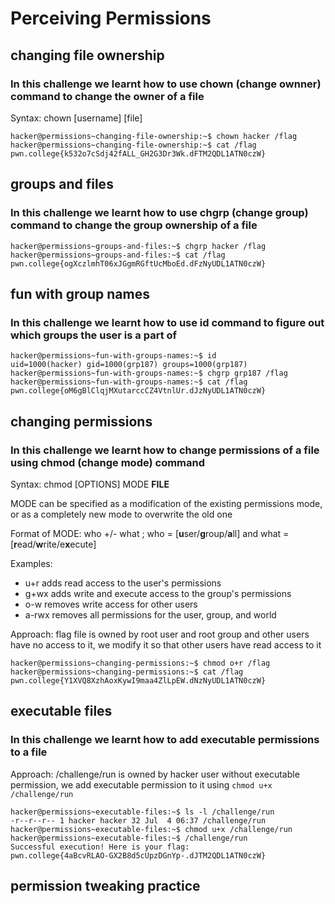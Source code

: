 # Perceiving Permissions

## changing file ownership

### In this challenge we learnt how to use chown (**ch**ange **own**ner) command to change the owner of a file

Syntax: chown \[username] \[file]

```
hacker@permissions~changing-file-ownership:~$ chown hacker /flag
hacker@permissions~changing-file-ownership:~$ cat /flag
pwn.college{k532o7cSdj42fALL_GH2G3Dr3Wk.dFTM2QDL1ATN0czW}
```
## groups and files

### In this challenge we learnt how to use chgrp (**ch**ange **gr**oup) command to change the group ownership of a file

```
hacker@permissions~groups-and-files:~$ chgrp hacker /flag
hacker@permissions~groups-and-files:~$ cat /flag
pwn.college{ogXczlmhT06xJGgmRGftUcMboEd.dFzNyUDL1ATN0czW}
```

## fun with group names

### In this challenge we learnt how to use id command to figure out which groups the user is a part of

```
hacker@permissions~fun-with-groups-names:~$ id
uid=1000(hacker) gid=1000(grp187) groups=1000(grp187)
hacker@permissions~fun-with-groups-names:~$ chgrp grp187 /flag
hacker@permissions~fun-with-groups-names:~$ cat /flag
pwn.college{oM6gBlClqjMXutarccCZ4VtnlUr.dJzNyUDL1ATN0czW}
```

## changing permissions

### In this challenge we learnt how to change permissions of a file using chmod (**ch**ange **m**ode) command

Syntax: chmod \[OPTIONS] MODE **FILE**

MODE can be specified as a modification of the existing permissions mode, or as a completely new mode to overwrite the old one

Format of MODE: who +/- what ; who = \[**u**ser/**g**roup/**a**ll] and what = \[**r**ead/**w**rite/e**x**ecute]

Examples:

* u+r adds read access to the user's permissions
* g+wx adds write and execute access to the group's permissions
* o-w removes write access for other users
* a-rwx removes all permissions for the user, group, and world

Approach: flag file is owned by root user and root group and other users have no access to it, we modify it so that other users have read access to it

```
hacker@permissions~changing-permissions:~$ chmod o+r /flag
hacker@permissions~changing-permissions:~$ cat /flag
pwn.college{Y1XVQ8XzhAoxKywI9maa4ZlLpEW.dNzNyUDL1ATN0czW}
```

## executable files

### In this challenge we learnt how to add executable permissions to a file

Approach: /challenge/run is owned by hacker user without executable permission, we add executable permission to it using `chmod u+x /challenge/run`

```
hacker@permissions~executable-files:~$ ls -l /challenge/run
-r--r--r-- 1 hacker hacker 32 Jul  4 06:37 /challenge/run
hacker@permissions~executable-files:~$ chmod u+x /challenge/run
hacker@permissions~executable-files:~$ /challenge/run
Successful execution! Here is your flag:
pwn.college{4aBcvRLAO-GX2B8d5cUpzDGnYp-.dJTM2QDL1ATN0czW}
```

## permission tweaking practice

